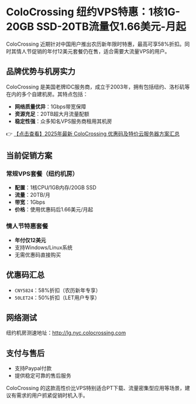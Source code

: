 # ColoCrossing 纽约VPS特惠：1核1G-20GB SSD-20TB流量仅1.66美元-月起

ColoCrossing 近期针对中国用户推出农历新年限时特惠，最高可享58%折扣。同时其情人节促销的年付12美元套餐仍在售，适合需要大流量VPS的用户。

## 品牌优势与机房实力

ColoCrossing 是美国老牌IDC服务商，成立于2003年，拥有包括纽约、洛杉矶等在内的多个自建机房。其特点包括：
- **网络质量优异**：1Gbps带宽保障
- **资源充足**：20TB超大月流量配额
- **稳定性强**：众多知名VPS服务商租用其机房

👉 [【点击查看】2025年最新 ColoCrossing 优惠码及特价云服务器方案汇总](https://bit.ly/ColoCrossing)

## 当前促销方案

### 常规VPS套餐（纽约机房）
- **配置**：1核CPU/1GB内存/20GB SSD
- **流量**：20TB/月
- **带宽**：1Gbps
- **价格**：使用优惠码后1.66美元/月起

### 情人节特惠套餐
- **年付仅12美元**
- 支持Windows/Linux系统
- 无需优惠码直接购买

## 优惠码汇总
- `CNY5824`：58%折扣（农历新年专享）
- `50LET24`：50%折扣（LET用户专享）

## 网络测试
纽约机房测速地址：http://lg.nyc.colocrossing.com

## 支付与售后
- 支持Paypal付款
- 提供稳定可靠的售后服务

ColoCrossing 的这款高性价比VPS特别适合PT下载、流量密集型应用等场景，建议有需求的用户抓紧促销时机入手。